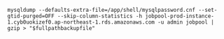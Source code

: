     mysqldump --defaults-extra-file=/app/shell/mysqlpassword.cnf --set-gtid-purged=OFF --skip-column-statistics -h jobpool-prod-instance-1.cyb0uokizef0.ap-northeast-1.rds.amazonaws.com -u admin jobpool | gzip > "$fullpathbackupfile"
